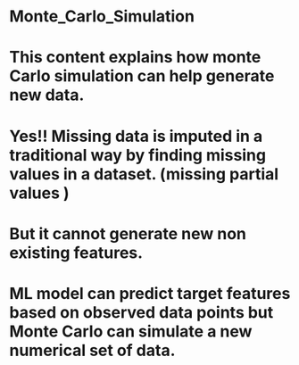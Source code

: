 # Monte_Carlo_Simulation
# This content explains how monte Carlo simulation can help generate new data.
# Yes!! Missing data is imputed in a traditional way by finding missing values in a dataset. (missing partial values )
# But it cannot generate new non existing features. 
# ML model can predict target features based on observed data points but Monte Carlo can simulate a new numerical set of data.
